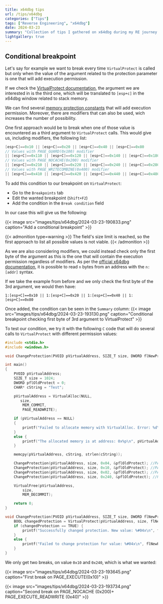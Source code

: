 ```yaml
---
title: x64dbg tips
url: /tips/x64dbg
categories: ["Tips"]
tags: ["Reverse Engineering", "x64dbg"]
date: 2024-03-23
summary: "Collection of tips I gathered on x64dbg during my RE journey."
lightgallery: true
---
```


## Conditional breakpoint

Let's say for example we want to break every time `VirtualProtect` is called but only when the value of the argument related to the protection parameter is one that will add execution permission.

If we check the [VirtualProtect documentation](https://learn.microsoft.com/en-us/windows/win32/api/memoryapi/nf-memoryapi-virtualprotect), the argument we are interested in is the third one, which will be translated to `[esp+c]` in the x64dbg window related to stack memory.

We can find several [memory protection constants](https://learn.microsoft.com/en-us/windows/win32/Memory/memory-protection-constants) that will add execution permission. Moreover, there are modifiers that can also be used, wich increases the number of possibility.

One first approach would be to break when one of those value is encountered as a third argument to `VirtualProtect` calls. This would give us, including modifiers, the following list:

```C
[esp+C]==0x10 || [esp+C]==0x20 || [esp+C]==0x40 || [esp+C]==0x80
// Values with PAGE_GUARD(0x100) modifier
|| [esp+C]==0x110 || [esp+C]==0x120 || [esp+C]==0x140 || [esp+C]==0x180
// Values with PAGE_NOCACHE(0x200) modifier
|| [esp+C]==0x210 || [esp+C]==0x220 || [esp+C]==0x240 || [esp+C]==0x280
// Values with PAGE_WRITECOMBINE(0x400) modifier
|| [esp+C]==0x410 || [esp+C]==0x420 || [esp+C]==0x440 || [esp+C]==0x480
```

To add this condition to our breakpoint on `VirtualProtect`:
- Go to the `Breakpoints` tab
- Edit the wanted breakpoint (`Shift+F2`)
- Add the condition in the `Break condition` field

In our case this will give us the following:

{{< image src="images/tips/x64dbg/2024-03-23-190833.png" caption="Add a conditional breakpoint" >}}

{{< admonition type=warning >}}
The field's size limit is reached, so the first approach to list all possible values is not viable.
{{< /admonition >}}

As we are also considering modifiers, we could instead check only the first byte of the argument as this is the one that will contain the execution permission regardless of modifiers. As per the [official x64dbg documentation](https://help.x64dbg.com/en/latest/introduction/Values.html#memory-locations), it is possible to read `n` bytes from an address with the `n:[addr]` syntax.

If we take the example from before and we only check the first byte of the 3rd argument, we would then have:
```
1:[esp+C]==0x10 || 1:[esp+C]==0x20 || 1:[esp+C]==0x40 || 1:[esp+C]==0x80
```

Once added, the condition can be seen in the `Summary` column:
{{< image src="images/tips/x64dbg/2024-03-23-193130.png" caption="Conditional breakpoint checking first byte of 3rd argument to VirtualProtect" >}}

To test our condition, we try it with the following `C` code that will do several calls to `VirtualProtect` with different permission values:
```C {hl_lines=["28-31"]}
#include <stdio.h>
#include <windows.h>

void ChangeProtection(PVOID pVirtualAddress, SIZE_T size, DWORD flNewProtect, PDWORD pflOldProtect);

int main()
{
    PVOID pVirtualAddress;
    SIZE_T size = 1024;
    DWORD pflOldProtect = 0;
    CHAR* cString = "Test";

    pVirtualAddress = VirtualAlloc(NULL,
       size,
        MEM_COMMIT,
        PAGE_READWRITE);

    if (pVirtualAddress == NULL)
    {
        printf("Failed to allocate memory with VirtualAlloc. Error: %d\n", GetLastError());
    }
    else {
        printf("The allocated memory is at address: 0x%p\n", pVirtualAddress);
    }

    memcpy(pVirtualAddress, cString, strlen(cString));

    ChangeProtection(pVirtualAddress, size, 0x04, &pflOldProtect); //PAGE_READWRITE
    ChangeProtection(pVirtualAddress, size, 0x10, &pflOldProtect); //PAGE_EXECUTE
    ChangeProtection(pVirtualAddress, size, 0x02, &pflOldProtect); //PAGE_READONLY
    ChangeProtection(pVirtualAddress, size, 0x240, &pflOldProtect); //PAGE_NOCACHE + PAGE_EXECUTE_READWRITE

    VirtualFree(pVirtualAddress, 
        size,
        MEM_DECOMMIT);

    return 0;
}

void ChangeProtection(PVOID pVirtualAddress, SIZE_T size, DWORD flNewProtect, PDWORD pflOldProtect) {
    BOOL changedProtection = VirtualProtect(pVirtualAddress, size, flNewProtect, pflOldProtect);
    if (changedProtection == TRUE) {
        printf("Successfully changed protection. New value: %#04x\n", flNewProtect);
    }
    else {
        printf("Failed to change protection for value: %#04x\n", flNewProtect);
    }
}
```

We only get two breaks, on value `0x10` and `0x240`, which is what we wanted:

{{< image src="images/tips/x64dbg/2024-03-23-193645.png" caption="First break on PAGE_EXECUTE(0x10)" >}}

{{< image src="images/tips/x64dbg/2024-03-23-193734.png" caption="Second break on PAGE_NOCACHE (0x200)+ PAGE_EXECUTE_READWRITE (0x40)" >}}
